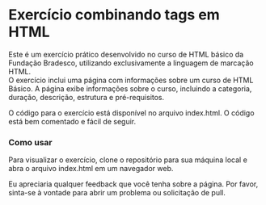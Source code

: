 # Exercício combinando tags em HTML
Este é um exercício prático desenvolvido no curso de HTML básico da Fundação Bradesco, utilizando exclusivamente a linguagem de marcação HTML.<br>
O exercício inclui uma página com informações sobre um curso de HTML Básico.
A página exibe informações sobre o curso, incluindo a categoria, duração, descrição, estrutura e pré-requisitos.


O código para o exercício está disponível no arquivo index.html. O código está bem comentado e fácil de seguir.

<h3>Como usar</h3>
Para visualizar o exercício, clone o repositório para sua máquina local e abra o arquivo index.html em um navegador web.

Eu apreciaria qualquer feedback que você tenha sobre a página. Por favor, sinta-se à vontade para abrir um problema ou solicitação de pull.
